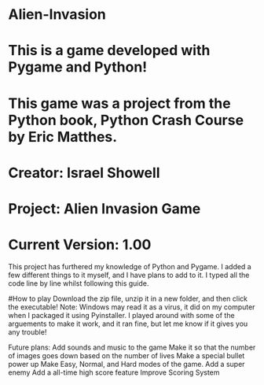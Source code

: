 # Alien-Invasion
# This is a game developed with Pygame and Python! 
# This game was a project from the Python book, Python Crash Course by Eric Matthes.
# Creator: Israel Showell
# Project: Alien Invasion Game
# Current Version: 1.00

This project has furthered my knowledge of Python and Pygame. 
I added a few different things to it myself, and I have plans to add to it.
I typed all the code line by line whilst following this guide.

#How to play
Download the zip file, unzip it in a new folder, and then click the executable!
Note: Windows may read it as a virus, it did on my computer when I packaged it using Pyinstaller.
I played around with some of the arguements to make it work, and it ran fine, but let me know if it gives you any trouble!


Future plans:
Add sounds and music to the game
Make it so that the number of images goes down based on the number of lives 
Make a special bullet power up
Make Easy, Normal, and Hard modes of the game.
Add a super enemy
Add a all-time high score feature
Improve Scoring System

